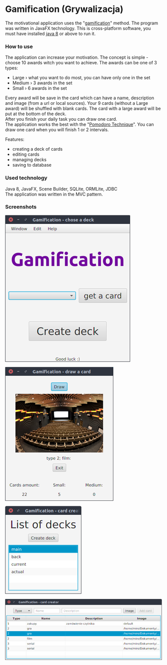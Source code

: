 # Gamification (Grywalizacja)
The motivational application uses the "[gamification](https://en.wikipedia.org/wiki/Gamification)" method. 
The program was written in JavaFX technology. This is cross-platform software, you must have installed [java 8](https://java.com/pl/download/) or above to run it. 

### How to use
The application can increase your motivation. The concept is simple - choose
10 awards witch you want to achieve. The awards can be one of 3 types:
- Large › what you want to do most, you can have only one in the set
- Medium › 3 awards in the set
- Small › 6 awards in the set

Every award will be save in the card which can have a name, description and
image (from a url or local sources). Your 9 cards (without a Large award) will
be shuffled with blank cards. The card with a large award will be put at the bottom of the deck.  
After you finish your daily task you can draw one card.  
The application works the best with the "[Pomodoro
Technique](https://cirillocompany.de/pages/pomodoro-technique)". You can draw one card when you will finish 1 or 2 intervals.  

Features:
- creating a deck of cards
- editing cards
- managing decks 
- saving to database

### Used technology
Java 8, JavaFX, Scene Builder, SQLite, ORMLite, JDBC  
The application was written in the MVC pattern.

### Screenshots

![mainview](screens/mainview.png)  

![draw a card](screens/draw.png)  

![list of decks](screens/list.png)  

![manager](screens/manager.png)  

